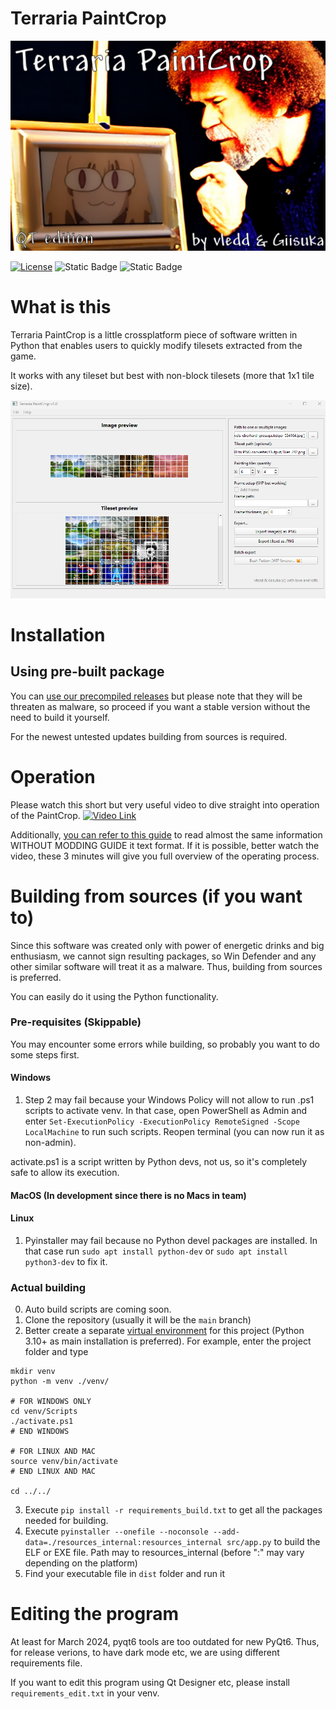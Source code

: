 # Terraria PaintCrop

![Logo](./resources_internal/splash_1.jpg)

[![License](https://img.shields.io/badge/License-MIT-Color?style=flat&color=%23a83281)](https://github.com/git/git-scm.com/blob/main/MIT-LICENSE.txt)
![Static Badge](https://img.shields.io/badge/Made-with_love-violet)
![Static Badge](https://img.shields.io/badge/Platforms-Any-cyan)

# What is this
Terraria PaintCrop is a little crossplatform piece of software written
in Python that enables users to quickly modify tilesets extracted from
the game.

It works with any tileset but best with non-block tilesets (more that 1x1 tile size).

![scr_p.png](resources%2Freadme%2Fscr_p.png)

# Installation
## Using pre-built package

You can [use our precompiled releases](https://github.com/vledd/Terraria-PaintCrop/releases) but please note that they 
will be threaten as malware, so  proceed if you want a stable version without the need to build it yourself.

For the newest untested updates building from sources is required.

# Operation

Please watch this short but very useful video to dive straight into operation of the PaintCrop.
[![Video Link](https://img.youtube.com/vi/K4GYntnHNDk/0.jpg)](https://youtu.be/K4GYntnHNDk)

Additionally, [you can refer to this guide](USAGE.md) to read almost the same information WITHOUT MODDING GUIDE it text format.
If it is possible, better watch the video, these 3 minutes will give you full overview of 
the operating process.

# Building from sources (if you want to)
Since this software was created only with power of energetic drinks and big enthusiasm,
we cannot sign resulting packages, so Win Defender and any other similar software will
treat it as a malware. Thus, building from sources is preferred.

You can easily do it using the Python functionality.

### Pre-requisites (Skippable)
You may encounter some errors while building, so probably you want to do some steps first.

#### Windows
1. Step 2 may fail because your Windows Policy will not allow to run .ps1 scripts to 
activate venv. In that case, open PowerShell as Admin and enter 
`Set-ExecutionPolicy -ExecutionPolicy RemoteSigned -Scope LocalMachine` to run such scripts.
Reopen terminal (you can now run it as non-admin).

activate.ps1 is a script written by Python devs, not us, so it's completely safe to allow its execution.

#### MacOS (In development since there is no Macs in team)

#### Linux

1. Pyinstaller may fail because no Python devel packages are installed.
In that case run `sudo apt install python-dev` or `sudo apt install python3-dev` to fix it.

### Actual building

0. Auto build scripts are coming soon.
1. Clone the repository (usually it will be the ``main`` branch)
2. Better create a separate [virtual environment](https://docs.python.org/3/library/venv.html) for this project 
(Python 3.10+ as main installation is preferred).
For example, enter the project folder and type
```
mkdir venv
python -m venv ./venv/

# FOR WINDOWS ONLY
cd venv/Scripts
./activate.ps1
# END WINDOWS

# FOR LINUX AND MAC
source venv/bin/activate
# END LINUX AND MAC

cd ../../
```
3. Execute `pip install -r requirements_build.txt` to get all the packages needed for building.
4. Execute `pyinstaller --onefile --noconsole --add-data=./resources_internal:resources_internal src/app.py` to build the ELF or EXE file.
Path may to resources_internal (before ":" may vary depending on the platform)
5. Find your executable file in `dist` folder and run it


# Editing the program

At least for March 2024, pyqt6 tools are too outdated for new PyQt6.
Thus, for release verions, to have dark mode etc, we are using different requirements file.

If you want to edit this program using Qt Designer etc, please install `requirements_edit.txt` in your venv.